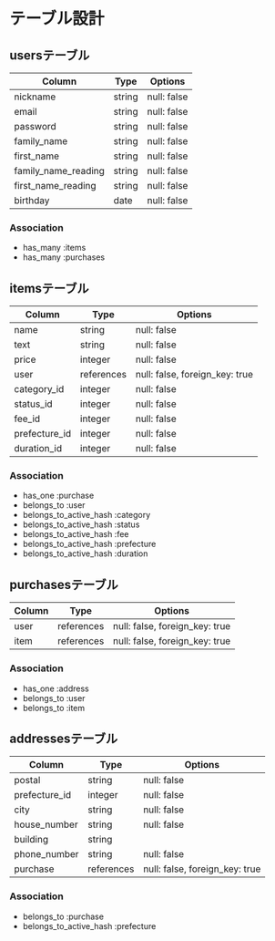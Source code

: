 # テーブル設計

## usersテーブル
| Column              | Type       | Options                        |
| ------------------- | ---------- | ------------------------------ |
| nickname            | string     | null: false                    |
| email               | string     | null: false                    |
| password            | string     | null: false                    |
| family_name         | string     | null: false                    |
| first_name          | string     | null: false                    |
| family_name_reading | string     | null: false                    |
| first_name_reading  | string     | null: false                    |
| birthday            | date       | null: false                    |

### Association
- has_many :items
- has_many :purchases


## itemsテーブル
| Column        | Type       | Options                        |
| ------------- | ---------- | ------------------------------ |
| name          | string     | null: false                    |
| text          | string     | null: false                    |
| price         | integer    | null: false                    |
| user          | references | null: false, foreign_key: true |
| category_id   | integer    | null: false                    |
| status_id     | integer    | null: false                    |
| fee_id        | integer    | null: false                    |
| prefecture_id | integer    | null: false                    |
| duration_id   | integer    | null: false                    |

### Association
- has_one :purchase
- belongs_to :user
- belongs_to_active_hash :category
- belongs_to_active_hash :status
- belongs_to_active_hash :fee
- belongs_to_active_hash :prefecture
- belongs_to_active_hash :duration

## purchasesテーブル
| Column   | Type       | Options                        |
| -------- | ---------- | ------------------------------ |
| user     | references | null: false, foreign_key: true |
| item     | references | null: false, foreign_key: true |

### Association
- has_one :address
- belongs_to :user
- belongs_to :item

## addressesテーブル
| Column        | Type       | Options                        |
| ------------- | ---------- | ------------------------------ |
| postal        | string     | null: false                    |
| prefecture_id | integer    | null: false                    |
| city          | string     | null: false                    |
| house_number  | string     | null: false                    |
| building      | string     |                                |
| phone_number  | string     | null: false                    |
| purchase      | references | null: false, foreign_key: true |

### Association
- belongs_to :purchase
- belongs_to_active_hash :prefecture